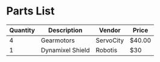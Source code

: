 # Parts List
| Quantity | Description | Vendor | Price
| --- | --- | --- | --- |
| 4 | Gearmotors | ServoCity | $40.00 |
| 1 | Dynamixel Shield | Robotis | $30 |
